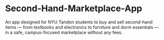 # Second-Hand-Marketplace-App
An app designed for NYU Tandon students to buy and sell second-hand items — from textbooks and electronics to furniture and dorm essentials — in a safe, campus-focused marketplace without any fees.
